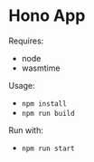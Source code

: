 # Hono App

Requires:
- node
- wasmtime

Usage:
- `npm install`
- `npm run build`

Run with:
- `npm run start`
